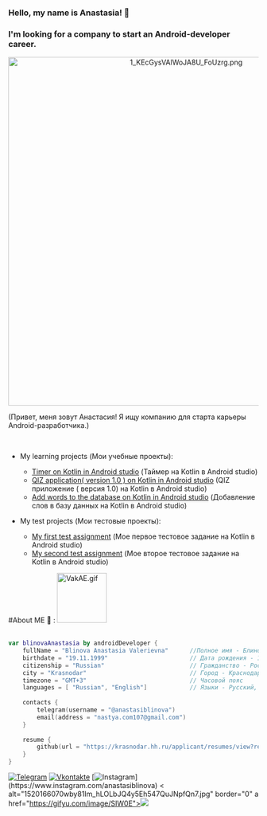 ### Hello, my name is Anastasia! 👋
### I'm looking for a company to start an Android-developer career.
<div align="center">
<a href="https://gifyu.com/image/SIWWm"><img hight="300" width="700" align="center" src="https://s2.gifyu.com/images/1_KEcGysVAlWoJA8U_FoUzrg.png" alt="1_KEcGysVAlWoJA8U_FoUzrg.png" border="0" /></a>
</div>

(Привет, меня зовут Анастасия!
Я ищу компанию для старта
карьеры Android-разработчика.)

</br>

+ My learning projects (Мои учебные проекты):
  + [Timer on Kotlin in Android studio](https://github.com/AnastasiaBlinova/ProjectKotlin/tree/main/m3_components) (Таймер на Kotlin в Android studio)
  + [QIZ application( version 1.0 ) on Kotlin in Android studio](https://github.com/AnastasiaBlinova/ProjectKotlin/tree/main/m7_quiz_fragments) (QIZ приложение ( версия 1.0) на Kotlin в Android studio)
  + [Add words to the database on Kotlin in Android studio](https://github.com/AnastasiaBlinova/ProjectKotlin/tree/main/WordDAO_Room) (Добавление слов в базу данных на Kotlin в Android studio) 
  
+ My test projects (Мои тестовые проекты):
  + [My first test assignment](https://github.com/AnastasiaBlinova/ProjectKotlin/tree/main/EcommerceConcept) (Мое первое тестовое задание на Kotlin в Android studio)
  + [My second test assignment](https://github.com/AnastasiaBlinova/ProjectKotlin/tree/main/TestCARD) (Мое второе тестовое задание на Kotlin в Android studio) 

#About ME 💬 :    <a href="https://gifyu.com/image/SIWcn"><img hight="300" width="100" src="https://s2.gifyu.com/images/VakAE.gif" alt="VakAE.gif" border="0" /></a>   
</br>

```kotlin
var blinovaAnastasia by androidDeveloper {
    fullName = "Blinova Anastasia Valerievna"      //Полное имя - Блинова Анастасия Валерьевна
    birthdate = "19.11.1999"                       // Дата рождения - 19.11.1999
    citizenship = "Russian"                        // Гражданство - Россия
    city = "Krasnodar"                             // Город - Краснодар   
    timezone = "GMT+3"                             // Часовой пояс 
    languages = [ "Russian", "English"]            // Языки - Русский, Английский 
    
    contacts {
        telegram(username = "@anastasiblinova")
        email(address = "nastya.com107@gmail.com")
    }
    
    resume {
        github(url = "https://krasnodar.hh.ru/applicant/resumes/view?resume=662e54d7ff0b502afe0039ed1f59524c4f3968")
    }
}
```
[![Telegram](https://img.shields.io/badge/-Telegram-090909?style=for-the-badge&logo=telegram&logoColor=27A0D9)](https://t.me/anastasiblinoval)
[![Vkontakte](https://img.shields.io/badge/-Vkontakte-090909?style=for-the-badge&logo=Vk&logoColor=4F7DB3)](https://vk.com/anastasia_487)
[![Instagram](https://s2.gifyu.com/images/1520166070wby81Im_hLOLbJQ4y5Eh547QuJNpfQn7.jpg&hight="300"&width="100")](https://www.instagram.com/anastasiblinova)
<
 alt="1520166070wby81Im_hLOLbJQ4y5Eh547QuJNpfQn7.jpg" border="0"
a href="https://gifyu.com/image/SIW0E"><img src=  /></a>
<!--
**AnastasiaBlinova/AnastasiaBlinova** is a ✨ _special_ ✨ repository because its `README.md` (this file) appears on your GitHub profile.

Here are some ideas to get you started:


- 🔭 I’m currently working on ...
- 🌱 I’m currently learning ...
- 👯 I’m looking to collaborate on ...
- 🤔 I’m looking for help with ...
- 💬 Ask me about ...
- 📫 How to reach me: ...
- 😄 Pronouns: ...
- ⚡ Fun fact: ...
-->
